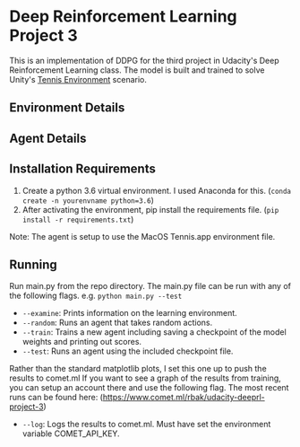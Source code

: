 # Deep Reinforcement Learning Project 3
This is an implementation of DDPG for the third project in Udacity's Deep Reinforcement Learning class.  The model is built and trained to solve Unity's [Tennis Environment](https://github.com/Unity-Technologies/ml-agents/blob/master/docs/Learning-Environment-Examples.md#tennis) scenario.


## Environment Details

## Agent Details

## Installation Requirements
  1. Create a python 3.6 virtual environment.  I used Anaconda for this. (`conda create -n yourenvname python=3.6`)
  2. After activating the environment, pip install the requirements file. (`pip install -r requirements.txt`)

Note: The agent is setup to use the MacOS Tennis.app environment file.

## Running
Run main.py from the repo directory. The main.py file can be run with any of the following flags.
e.g. `python main.py --test`

* `--examine`: Prints information on the learning environment.
* `--random`: Runs an agent that takes random actions.
* `--train`: Trains a new agent including saving a checkpoint of the model weights and printing out scores.
* `--test`: Runs an agent using the included checkpoint file.

Rather than the standard matplotlib plots, I set this one up to push the results to comet.ml
If you want to see a graph of the results from training, you can setup an account there and use the following flag.
The most recent runs can be found here: (https://www.comet.ml/rbak/udacity-deeprl-project-3)

* `--log`: Logs the results to comet.ml.  Must have set the environment variable COMET_API_KEY.
